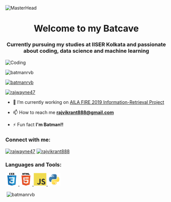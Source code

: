 ![MasterHead](https://i.pinimg.com/originals/a5/83/9b/a5839b8d6840495267cb569067ef02fb.png)
<h1 align="center"> Welcome to my Batcave </h1>
<h3 align="center">Currently pursuing my studies at IISER Kolkata and passionate about coding, data science and machine learning</h3>
<img align="center" alt="Coding" width="1000" src="https://www.mandatory.com/wp-content/uploads/sites/10/gallery/batsuits/batfleck4-0-0.gif">

<p align="left"> <img src="https://komarev.com/ghpvc/?username=batmanrvb&label=Profile%20views&color=0e75b6&style=flat" alt="batmanrvb" /> </p>

<p align="left"> <a href="https://github.com/ryo-ma/github-profile-trophy"><img src="https://github-profile-trophy.vercel.app/?username=batmanrvb" alt="batmanrvb" /></a> </p>

<p align="left"> <a href="https://twitter.com/rajwayne47" target="blank"><img src="https://img.shields.io/twitter/follow/rajwayne47?logo=twitter&style=for-the-badge" alt="rajwayne47" /></a> </p>

- 🔭 I’m currently working on [AILA FIRE 2019 Information-Retrieval Project](https://github.com/Batmanrvb/AILA-Info-Retrieval-Project)

- 📫 How to reach me **rajvikrant888@gmail.com**

- ⚡ Fun fact **I'm Batman!!**

<h3 align="left">Connect with me:</h3>
<p align="left">
<a href="https://twitter.com/rajwayne47" target="blank"><img align="center" src="https://raw.githubusercontent.com/rahuldkjain/github-profile-readme-generator/master/src/images/icons/Social/twitter.svg" alt="rajwayne47" height="30" width="40" /></a>
<a href="https://www.codechef.com/users/rajvikrant888" target="blank"><img align="center" src="https://cdn.jsdelivr.net/npm/simple-icons@3.1.0/icons/codechef.svg" alt="rajvikrant888" height="30" width="40" /></a>
</p>

<h3 align="left">Languages and Tools:</h3>
<p align="left"> <a href="https://www.w3schools.com/css/" target="_blank" rel="noreferrer"> <img src="https://raw.githubusercontent.com/devicons/devicon/master/icons/css3/css3-original-wordmark.svg" alt="css3" width="40" height="40"/> </a> <a href="https://www.w3.org/html/" target="_blank" rel="noreferrer"> <img src="https://raw.githubusercontent.com/devicons/devicon/master/icons/html5/html5-original-wordmark.svg" alt="html5" width="40" height="40"/> </a> <a href="https://developer.mozilla.org/en-US/docs/Web/JavaScript" target="_blank" rel="noreferrer"> <img src="https://raw.githubusercontent.com/devicons/devicon/master/icons/javascript/javascript-original.svg" alt="javascript" width="40" height="40"/> </a> <a href="https://www.python.org" target="_blank" rel="noreferrer"> <img src="https://raw.githubusercontent.com/devicons/devicon/master/icons/python/python-original.svg" alt="python" width="40" height="40"/> </a> </p>

<p>&nbsp;<img align="center" src="https://github-readme-stats.vercel.app/api?username=batmanrvb&show_icons=true&locale=en" alt="batmanrvb" /></p>
